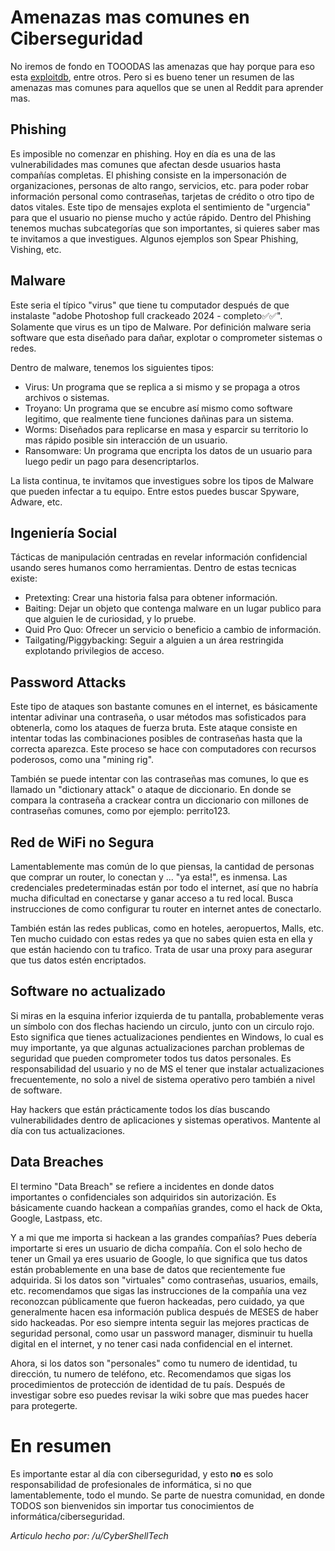 # Amenazas mas comunes en Ciberseguridad

No iremos de fondo en TOOODAS las amenazas que hay porque para eso esta [exploitdb](https://www.exploit-db.com/), entre otros. Pero si es bueno tener un resumen de las amenazas mas comunes para aquellos que se unen al Reddit para aprender mas. 

## Phishing

Es imposible no comenzar en phishing. Hoy en día es una de las vulnerabilidades mas comunes que afectan desde usuarios hasta compañías completas. El phishing consiste en la impersonación de organizaciones, personas de alto rango, servicios, etc. para poder robar información personal como contraseñas, tarjetas de crédito o otro tipo de datos vitales. Este tipo de mensajes explota el sentimiento de "urgencia" para que el usuario no piense mucho y actúe rápido. Dentro del Phishing tenemos muchas subcategorías que son importantes, si quieres saber mas te invitamos a que investigues. Algunos ejemplos son Spear Phishing, Vishing, etc.

## Malware

Este seria el típico "virus" que tiene tu computador después de que instalaste "adobe Photoshop full crackeado 2024 - completo✅✅". Solamente que virus es un tipo de Malware. Por definición malware seria software que esta diseñado para dañar, explotar o comprometer sistemas o redes. 

Dentro de malware, tenemos los siguientes tipos:
- Virus: Un programa que se replica a si mismo y se propaga a otros archivos o sistemas.
- Troyano: Un programa que se encubre así mismo como software legitimo, que realmente tiene funciones dañinas para un sistema.
- Worms: Diseñados para replicarse en masa y esparcir su territorio lo mas rápido posible sin interacción de un usuario.
- Ransomware: Un programa que encripta los datos de un usuario para luego pedir un pago para desencriptarlos.

La lista continua, te invitamos que investigues sobre los tipos de Malware que pueden infectar a tu equipo. Entre estos puedes buscar Spyware, Adware, etc.

## Ingeniería Social

Tácticas de manipulación centradas en revelar información confidencial usando seres humanos como herramientas. Dentro de estas tecnicas existe:
- Pretexting: Crear una historia falsa para obtener información.
- Baiting: Dejar un objeto que contenga malware en un lugar publico para que alguien le de curiosidad, y lo pruebe.
- Quid Pro Quo: Ofrecer un servicio o beneficio a cambio de información.
- Tailgating/Piggybacking: Seguir a alguien a un área restringida explotando privilegios de acceso.  

## Password Attacks

Este tipo de ataques son bastante comunes en el internet, es básicamente intentar adivinar una contraseña, o usar métodos mas sofisticados para obtenerla, como los ataques de fuerza bruta. Este ataque consiste en intentar todas las combinaciones posibles de contraseñas hasta que la correcta aparezca. Este proceso se hace con computadores con recursos poderosos, como una "mining rig".

También se puede intentar con las contraseñas mas comunes, lo que es llamado un "dictionary attack" o ataque de diccionario. En donde se compara la contraseña a crackear contra un diccionario con millones de contraseñas comunes, como por ejemplo: perrito123. 

## Red de WiFi no Segura

Lamentablemente mas común de lo que piensas, la cantidad de personas que comprar un router, lo conectan y ... "ya esta!", es inmensa. Las credenciales predeterminadas están por todo el internet, así que no habría mucha dificultad en conectarse y ganar acceso a tu red local. Busca instrucciones de como configurar tu router en internet antes de conectarlo. 

También están las redes publicas, como en hoteles, aeropuertos, Malls, etc. Ten mucho cuidado con estas redes ya que no sabes quien esta en ella y que están haciendo con tu trafico. Trata de usar una proxy para asegurar que tus datos estén encriptados. 

## Software no actualizado

Si miras en la esquina inferior izquierda de tu pantalla, probablemente veras un símbolo con dos flechas haciendo un circulo, junto con un circulo rojo. Esto significa que tienes actualizaciones pendientes en Windows, lo cual es muy importante, ya que algunas actualizaciones parchan problemas de seguridad que pueden comprometer todos tus datos personales. Es responsabilidad del usuario y no de MS el tener que instalar actualizaciones frecuentemente, no solo a nivel de sistema operativo pero también a nivel de software. 

Hay hackers que están prácticamente todos los días buscando vulnerabilidades dentro de aplicaciones y sistemas operativos. Mantente al día con tus actualizaciones. 

## Data Breaches

El termino "Data Breach" se refiere a incidentes en donde datos importantes o confidenciales son adquiridos sin autorización. Es básicamente cuando hackean a compañías grandes, como el hack de Okta, Google, Lastpass, etc. 

Y a mi que me importa si hackean a las grandes compañías? Pues debería importarte si eres un usuario de dicha compañía. Con el solo hecho de tener un Gmail ya eres usuario de Google, lo que significa que tus datos están probablemente en una base de datos que recientemente fue adquirida. Si los datos son "virtuales" como contraseñas, usuarios, emails, etc. recomendamos que sigas las instrucciones de la compañía una vez reconozcan públicamente que fueron hackeadas, pero cuidado, ya que generalmente hacen esa información publica después de MESES de haber sido hackeadas. Por eso siempre intenta seguir las mejores practicas de seguridad personal, como usar un password manager, disminuir tu huella digital en el internet, y no tener casi nada confidencial en el internet. 

Ahora, si los datos son "personales" como tu numero de identidad, tu dirección, tu numero de teléfono, etc. Recomendamos que sigas los procedimientos de protección de identidad de tu país. Después de investigar sobre eso puedes revisar la wiki sobre que mas puedes hacer para protegerte. 

# En resumen 

Es importante estar al día con ciberseguridad, y esto **no** es solo responsabilidad de profesionales de informática, si no que lamentablemente, todo el mundo. Se parte de nuestra comunidad, en donde TODOS son bienvenidos sin importar tus conocimientos de informática/ciberseguridad.


_Articulo hecho por: /u/CyberShellTech_